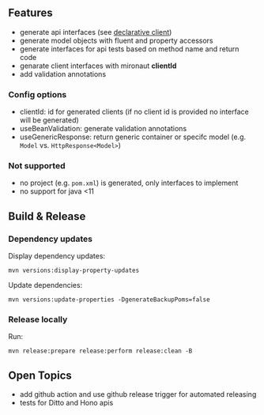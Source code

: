 ## Features

 * generate api interfaces (see [declarative client](https://docs.micronaut.io/1.3.3/guide/index.html#clientAnnotation))
 * generate model objects with fluent and property accessors
 * generate interfaces for api tests based on method name and return code
 * genarate client interfaces with mironaut **clientId**
 * add validation annotations

### Config options

 * clientId: id for generated clients (if no client id is provided no interface will be generated)
 * useBeanValidation: generate validation annotations
 * useGenericResponse: return generic container or specifc model (e.g. `Model` vs. `HttpResponse<Model>`)

### Not supported

 * no project (e.g. `pom.xml`) is generated, only interfaces to implement
 * no support for java <11

## Build & Release

### Dependency updates

Display dependency updates:
```
mvn versions:display-property-updates
```

Update dependencies:
```
mvn versions:update-properties -DgenerateBackupPoms=false
```

### Release locally

Run:
```
mvn release:prepare release:perform release:clean -B
```

## Open Topics

 * add github action and use github release trigger for automated releasing
 * tests for Ditto and Hono apis
